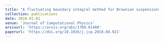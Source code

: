 ```yaml
---
title: "A fluctuating boundary integral method for Brownian suspensions"
collection: publications
date: 2018-01-01
venue: 'Journal of Computational Physics'
arxivurl: 'https://arxiv.org/abs/1709.01480' 
paperurl: 'https://doi.org/10.1016/j.jcp.2018.08.021'
---
```

